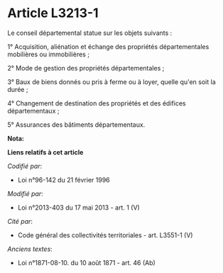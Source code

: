 # Article L3213-1

Le conseil départemental  statue sur les objets suivants : 

1° Acquisition, aliénation et échange des propriétés départementales mobilières ou immobilières ; 

2° Mode de gestion des propriétés départementales ; 

3° Baux de biens donnés ou pris à ferme ou à loyer, quelle qu'en soit la durée ; 

4° Changement de destination des propriétés et des édifices départementaux ; 

5° Assurances des bâtiments départementaux.

**Nota:**



**Liens relatifs à cet article**

_Codifié par_:

  - Loi n°96-142 du 21 février 1996

_Modifié par_:

  - Loi n°2013-403 du 17 mai 2013 - art. 1 (V)

_Cité par_:

  - Code général des collectivités territoriales - art. L3551-1 (V)

_Anciens textes_:

  - Loi n°1871-08-10. du 10 août 1871 - art. 46 (Ab)

